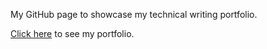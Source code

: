My GitHub page to showcase my technical writing portfolio.

[Click here](docs/index.md) to see my portfolio.
